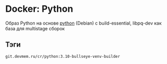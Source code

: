 # Docker: Python

Образ Python на основе [python](https://hub.docker.com/_/python) (Debian) с build-essential, libpq-dev как база для multistage сборок

## Тэги

    git.devmem.ru/cr/python:3.10-bullseye-venv-builder

